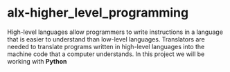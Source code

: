 # alx-higher_level_programming
High-level languages allow programmers to write instructions in a language that is easier to understand than low-level languages. Translators are needed to translate programs written in high-level languages into the machine code that a computer understands. In this project we will be working with **Python**
